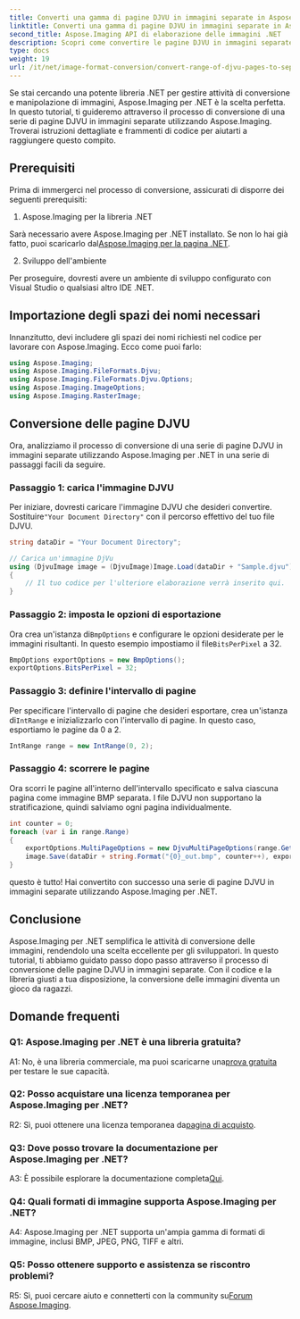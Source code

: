 ```yaml
---
title: Converti una gamma di pagine DJVU in immagini separate in Aspose.Imaging per .NET
linktitle: Converti una gamma di pagine DJVU in immagini separate in Aspose.Imaging per .NET
second_title: Aspose.Imaging API di elaborazione delle immagini .NET
description: Scopri come convertire le pagine DJVU in immagini separate con Aspose.Imaging per .NET. Guida passo passo, esempi di codice e domande frequenti fornite.
type: docs
weight: 19
url: /it/net/image-format-conversion/convert-range-of-djvu-pages-to-separate-images/
---
```

Se stai cercando una potente libreria .NET per gestire attività di conversione e manipolazione di immagini, Aspose.Imaging per .NET è la scelta perfetta. In questo tutorial, ti guideremo attraverso il processo di conversione di una serie di pagine DJVU in immagini separate utilizzando Aspose.Imaging. Troverai istruzioni dettagliate e frammenti di codice per aiutarti a raggiungere questo compito.

## Prerequisiti

Prima di immergerci nel processo di conversione, assicurati di disporre dei seguenti prerequisiti:

1. Aspose.Imaging per la libreria .NET

 Sarà necessario avere Aspose.Imaging per .NET installato. Se non lo hai già fatto, puoi scaricarlo dal[Aspose.Imaging per la pagina .NET](https://releases.aspose.com/imaging/net/).

2. Sviluppo dell'ambiente

Per proseguire, dovresti avere un ambiente di sviluppo configurato con Visual Studio o qualsiasi altro IDE .NET.

## Importazione degli spazi dei nomi necessari

Innanzitutto, devi includere gli spazi dei nomi richiesti nel codice per lavorare con Aspose.Imaging. Ecco come puoi farlo:

```csharp
using Aspose.Imaging;
using Aspose.Imaging.FileFormats.Djvu;
using Aspose.Imaging.FileFormats.Djvu.Options;
using Aspose.Imaging.ImageOptions;
using Aspose.Imaging.RasterImage;
```

## Conversione delle pagine DJVU

Ora, analizziamo il processo di conversione di una serie di pagine DJVU in immagini separate utilizzando Aspose.Imaging per .NET in una serie di passaggi facili da seguire.

### Passaggio 1: carica l'immagine DJVU

 Per iniziare, dovresti caricare l'immagine DJVU che desideri convertire. Sostituire`"Your Document Directory"` con il percorso effettivo del tuo file DJVU.

```csharp
string dataDir = "Your Document Directory";

// Carica un'immagine DjVu
using (DjvuImage image = (DjvuImage)Image.Load(dataDir + "Sample.djvu"))
{
    // Il tuo codice per l'ulteriore elaborazione verrà inserito qui.
}
```

### Passaggio 2: imposta le opzioni di esportazione

Ora crea un'istanza di`BmpOptions` e configurare le opzioni desiderate per le immagini risultanti. In questo esempio impostiamo il file`BitsPerPixel` a 32.

```csharp
BmpOptions exportOptions = new BmpOptions();
exportOptions.BitsPerPixel = 32;
```

### Passaggio 3: definire l'intervallo di pagine

 Per specificare l'intervallo di pagine che desideri esportare, crea un'istanza di`IntRange` e inizializzarlo con l'intervallo di pagine. In questo caso, esportiamo le pagine da 0 a 2.

```csharp
IntRange range = new IntRange(0, 2);
```

### Passaggio 4: scorrere le pagine

Ora scorri le pagine all'interno dell'intervallo specificato e salva ciascuna pagina come immagine BMP separata. I file DJVU non supportano la stratificazione, quindi salviamo ogni pagina individualmente.

```csharp
int counter = 0;
foreach (var i in range.Range)
{
    exportOptions.MultiPageOptions = new DjvuMultiPageOptions(range.GetArrayOneItemFromIndex(counter));
    image.Save(dataDir + string.Format("{0}_out.bmp", counter++), exportOptions);
}
```

questo è tutto! Hai convertito con successo una serie di pagine DJVU in immagini separate utilizzando Aspose.Imaging per .NET.

## Conclusione

Aspose.Imaging per .NET semplifica le attività di conversione delle immagini, rendendolo una scelta eccellente per gli sviluppatori. In questo tutorial, ti abbiamo guidato passo dopo passo attraverso il processo di conversione delle pagine DJVU in immagini separate. Con il codice e la libreria giusti a tua disposizione, la conversione delle immagini diventa un gioco da ragazzi.

## Domande frequenti

### Q1: Aspose.Imaging per .NET è una libreria gratuita?

 A1: No, è una libreria commerciale, ma puoi scaricarne una[prova gratuita](https://releases.aspose.com/) per testare le sue capacità.

### Q2: Posso acquistare una licenza temporanea per Aspose.Imaging per .NET?

 R2: Sì, puoi ottenere una licenza temporanea da[pagina di acquisto](https://purchase.aspose.com/temporary-license/).

### Q3: Dove posso trovare la documentazione per Aspose.Imaging per .NET?

 A3: È possibile esplorare la documentazione completa[Qui](https://reference.aspose.com/imaging/net/).

### Q4: Quali formati di immagine supporta Aspose.Imaging per .NET?

A4: Aspose.Imaging per .NET supporta un'ampia gamma di formati di immagine, inclusi BMP, JPEG, PNG, TIFF e altri.

### Q5: Posso ottenere supporto e assistenza se riscontro problemi?

 R5: Sì, puoi cercare aiuto e connetterti con la community su[Forum Aspose.Imaging](https://forum.aspose.com/).